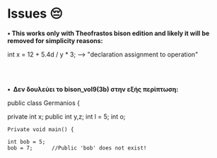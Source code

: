 # Issues 😔


<p><strong>&#x2022;&nbsp;This works only with Theofrastos bison edition and likely it will be removed for simplicity reasons:</strong></p>
int x = 12 + 5.4d / y * 3;    --> "declaration assignment to operation"

<br><br>

<p><strong>&#x2022;&nbsp; Δεν δουλεύει το bison_vol9(3b) στην εξής περίπτωση: </strong></p>
  
public class Germanios {


private int x;
public int y,z;
int l = 5;
int o;


	Private void main() {
	
	int bob = 5;
	bob = 7;      //Public 'bob' does not exist!       
